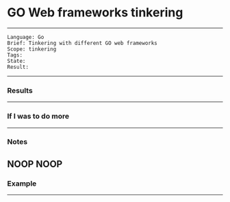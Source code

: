 # GO Web frameworks tinkering

---
```
Language: Go
Brief: Tinkering with different GO web frameworks
Scope: tinkering
Tags: 
State: 
Result: 
```
---

### Results

---

### If I was to do more

---

### Notes
NOOP
NOOP
---

### Example 

---